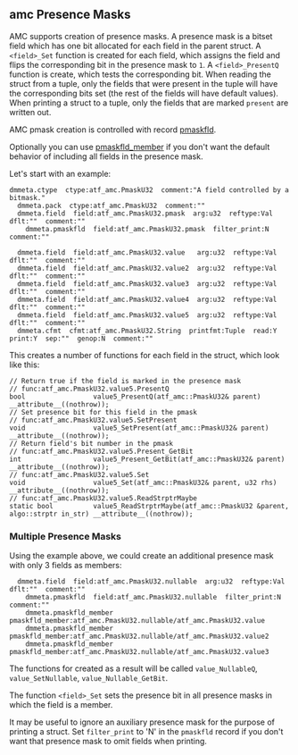 ## amc Presence Masks
<a href="#amc-presence-masks"></a>
AMC supports creation of presence masks. A presence mask is a bitset field
which has one bit allocated for each field in the parent struct. A `<field>_Set` function
is created for each field, which assigns the field and flips the corresponding bit in the
presence mask to `1`. A `<field>_PresentQ` function is create, which tests the corresponding bit.
When reading the struct from a tuple, only the fields that were present in the tuple
will have the corresponding bits set (the rest of the fields will have default values).
When printing a struct to a tuple, only the fields that are marked `present` are written out.

AMC pmask creation is controlled with record
[pmaskfld](/txt/ssimdb/dmmeta/pmaskfld.md).

Optionally you can use [pmaskfld_member](/txt/ssimdb/dmmeta/pmaskfld_member.md)
if you don't want the default behavior of including all fields in the presence mask.

Let's start with an example:

```
dmmeta.ctype  ctype:atf_amc.PmaskU32  comment:"A field controlled by a bitmask."
  dmmeta.pack  ctype:atf_amc.PmaskU32  comment:""
  dmmeta.field  field:atf_amc.PmaskU32.pmask  arg:u32  reftype:Val  dflt:""  comment:""
    dmmeta.pmaskfld  field:atf_amc.PmaskU32.pmask  filter_print:N  comment:""

  dmmeta.field  field:atf_amc.PmaskU32.value   arg:u32  reftype:Val  dflt:""  comment:""
  dmmeta.field  field:atf_amc.PmaskU32.value2  arg:u32  reftype:Val  dflt:""  comment:""
  dmmeta.field  field:atf_amc.PmaskU32.value3  arg:u32  reftype:Val  dflt:""  comment:""
  dmmeta.field  field:atf_amc.PmaskU32.value4  arg:u32  reftype:Val  dflt:""  comment:""
  dmmeta.field  field:atf_amc.PmaskU32.value5  arg:u32  reftype:Val  dflt:""  comment:""
  dmmeta.cfmt  cfmt:atf_amc.PmaskU32.String  printfmt:Tuple  read:Y  print:Y  sep:""  genop:N  comment:""
```

This creates a number of functions for each field in the struct, which look like this:

```
// Return true if the field is marked in the presence mask
// func:atf_amc.PmaskU32.value5.PresentQ
bool                 value5_PresentQ(atf_amc::PmaskU32& parent) __attribute__((nothrow));
// Set presence bit for this field in the pmask
// func:atf_amc.PmaskU32.value5.SetPresent
void                 value5_SetPresent(atf_amc::PmaskU32& parent) __attribute__((nothrow));
// Return field's bit number in the pmask
// func:atf_amc.PmaskU32.value5.Present_GetBit
int                  value5_Present_GetBit(atf_amc::PmaskU32& parent) __attribute__((nothrow));
// func:atf_amc.PmaskU32.value5.Set
void                 value5_Set(atf_amc::PmaskU32& parent, u32 rhs) __attribute__((nothrow));
// func:atf_amc.PmaskU32.value5.ReadStrptrMaybe
static bool          value5_ReadStrptrMaybe(atf_amc::PmaskU32 &parent, algo::strptr in_str) __attribute__((nothrow));
```

### Multiple Presence Masks
<a href="#multiple-presence-masks"></a>
Using the example above, we could create an additional presence mask with only 3 fields
as members:

```
  dmmeta.field  field:atf_amc.PmaskU32.nullable  arg:u32  reftype:Val  dflt:""  comment:""
    dmmeta.pmaskfld  field:atf_amc.PmaskU32.nullable  filter_print:N  comment:""
    dmmeta.pmaskfld_member pmaskfld_member:atf_amc.PmaskU32.nullable/atf_amc.PmaskU32.value
    dmmeta.pmaskfld_member pmaskfld_member:atf_amc.PmaskU32.nullable/atf_amc.PmaskU32.value2
    dmmeta.pmaskfld_member pmaskfld_member:atf_amc.PmaskU32.nullable/atf_amc.PmaskU32.value3
```

The functions for created as a result will be called `value_NullableQ`, `value_SetNullable`,
`value_Nullable_GetBit`.

The function `<field>_Set` sets the presence bit in all presence masks in which the field is a member.

It may be useful to ignore an auxiliary presence mask for the purpose of printing a struct.
Set `filter_print` to 'N' in the `pmaskfld` record if you don't want that presence
mask to omit fields when printing.

